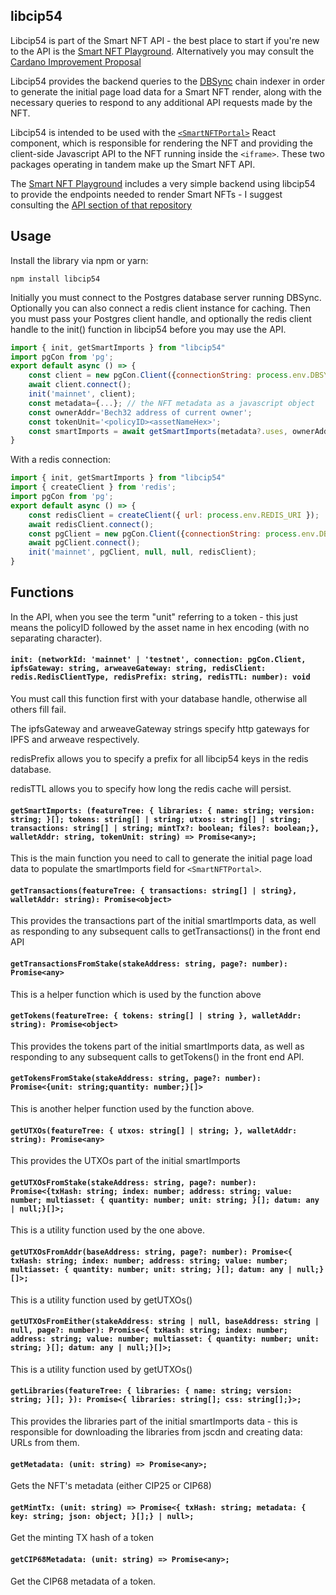 ## libcip54

Libcip54 is part of the Smart NFT API - the best place to start if you're new to the API is the [Smart NFT Playground](https://nft-playground.dev). Alternatively you may consult the [Cardano Improvement Proposal](https://cips.cardano.org/cips/cip54)

Libcip54 provides the backend queries to the [DBSync](https://github.com/input-output-hk/cardano-db-sync) chain indexer in order to generate the initial page load data for a Smart NFT render, along with the necessary queries to respond to any additional API requests made by the NFT. 

Libcip54 is intended to be used with the [`<SmartNFTPortal>`](https://github.com/kieransimkin/smartnftportal) React component, which is responsible for rendering the NFT and providing the client-side Javascript API to the NFT running inside the `<iframe>`. These two packages operating in tandem make up the Smart NFT API.

The [Smart NFT Playground](https://nft-playground.dev/) includes a very simple backend using libcip54 to provide the endpoints needed to render Smart NFTs - I suggest consulting the [API section of that repository](https://github.com/kieransimkin/cip54-playground/tree/main/pages/api) 

## Usage

Install the library via npm or yarn:
```
npm install libcip54
```

Initially you must connect to the Postgres database server running DBSync. Optionally you can also connect a redis client instance for caching. Then you must pass your Postgres client handle, and optionally the redis client handle to the init() function in libcip54 before you may use the API.

```js
import { init, getSmartImports } from "libcip54"
import pgCon from 'pg';
export default async () => { 
    const client = new pgCon.Client({connectionString: process.env.DBSYNC_URI});
    await client.connect();
    init('mainnet', client);
    const metadata={...}; // the NFT metadata as a javascript object
    const ownerAddr='Bech32 address of current owner';
    const tokenUnit='<policyID><assetNameHex>';
    const smartImports = await getSmartImports(metadata?.uses, ownerAddr, tokenUnit)
}
```

With a redis connection:

```js
import { init, getSmartImports } from "libcip54"
import { createClient } from 'redis';
import pgCon from 'pg';
export default async () => { 
    const redisClient = createClient({ url: process.env.REDIS_URI });
    await redisClient.connect();
    const pgClient = new pgCon.Client({connectionString: process.env.DBSYNC_URI});
    await pgClient.connect();
    init('mainnet', pgClient, null, null, redisClient);
}
```

## Functions

In the API, when you see the term "unit" referring to a token - this just means the policyID followed by the asset name in hex encoding (with no separating character). 

#### `init: (networkId: 'mainnet' | 'testnet', connection: pgCon.Client, ipfsGateway: string, arweaveGateway: string, redisClient: redis.RedisClientType, redisPrefix: string, redisTTL: number): void`

You must call this function first with your database handle, otherwise all others fill fail.

The ipfsGateway and arweaveGateway strings specify http gateways for IPFS and arweave respectively.

redisPrefix allows you to specify a prefix for all libcip54 keys in the redis database.

redisTTL allows you to specify how long the redis cache will persist.

#### `getSmartImports: (featureTree: { libraries: { name: string; version: string; }[]; tokens: string[] | string; utxos: string[] | string; transactions: string[] | string; mintTx?: boolean; files?: boolean;}, walletAddr: string, tokenUnit: string) => Promise<any>;`

This is the main function you need to call to generate the initial page load data to populate the smartImports field for `<SmartNFTPortal>`.

#### `getTransactions(featureTree: { transactions: string[] | string}, walletAddr: string): Promise<object>`

This provides the transactions part of the initial smartImports data, as well as responding to any subsequent calls to getTransactions() in the front end API

#### `getTransactionsFromStake(stakeAddress: string, page?: number): Promise<any>`

This is a helper function which is used by the function above

#### `getTokens(featureTree: { tokens: string[] | string }, walletAddr: string): Promise<object>`

This provides the tokens part of the initial smartImports data, as well as responding to any subsequent calls to getTokens() in the front end API.

#### `getTokensFromStake(stakeAddress: string, page?: number): Promise<{unit: string;quantity: number;}[]>`

This is another helper function used by the function above.

#### `getUTXOs(featureTree: { utxos: string[] | string; }, walletAddr: string): Promise<any>`

This provides the UTXOs part of the initial smartImports 

#### `getUTXOsFromStake(stakeAddress: string, page?: number): Promise<{txHash: string; index: number; address: string; value: number; multiasset: { quantity: number; unit: string; }[]; datum: any | null;}[]>;`

This is a utility function used by the one above.

#### `getUTXOsFromAddr(baseAddress: string, page?: number): Promise<{ txHash: string; index: number; address: string; value: number; multiasset: { quantity: number; unit: string; }[]; datum: any | null;}[]>;`

This is a utility function used by getUTXOs()

#### `getUTXOsFromEither(stakeAddress: string | null, baseAddress: string | null, page?: number): Promise<{ txHash: string; index: number; address: string; value: number; multiasset: { quantity: number; unit: string; }[]; datum: any | null;}[]>;`

This is a utility function used by getUTXOs()

#### `getLibraries(featureTree: { libraries: { name: string; version: string; }[]; }): Promise<{ libraries: string[]; css: string[];}>;`

This provides the libraries part of the initial smartImports data - this is responsible for downloading the libraries from jscdn and creating data: URLs from them.

#### `getMetadata: (unit: string) => Promise<any>;`

Gets the NFT's metadata (either CIP25 or CIP68)

#### `getMintTx: (unit: string) => Promise<{ txHash: string; metadata: { key: string; json: object; }[];} | null>;`

Get the minting TX hash of a token

#### `getCIP68Metadata: (unit: string) => Promise<any>;`

Get the CIP68 metadata of a token.
